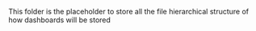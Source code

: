 This folder is the placeholder to store
all the file hierarchical structure of how dashboards will be stored
